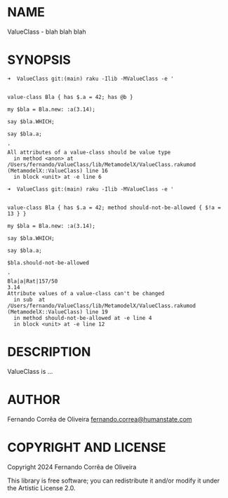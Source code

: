 # NAME

ValueClass - blah blah blah

# SYNOPSIS

```
➜  ValueClass git:(main) raku -Ilib -MValueClass -e '


value-class Bla { has $.a = 42; has @b }

my $bla = Bla.new: :a(3.14);

say $bla.WHICH;

say $bla.a;

'
All attributes of a value-class should be value type
  in method <anon> at /Users/fernando/ValueClass/lib/MetamodelX/ValueClass.rakumod (MetamodelX::ValueClass) line 16
  in block <unit> at -e line 6

➜  ValueClass git:(main) raku -Ilib -MValueClass -e '


value-class Bla { has $.a = 42; method should-not-be-allowed { $!a = 13 } }

my $bla = Bla.new: :a(3.14);

say $bla.WHICH;

say $bla.a;

$bla.should-not-be-allowed

'
Bla|a|Rat|157/50
3.14
Attribute values of a value-class can't be changed
  in sub  at /Users/fernando/ValueClass/lib/MetamodelX/ValueClass.rakumod (MetamodelX::ValueClass) line 19
  in method should-not-be-allowed at -e line 4
  in block <unit> at -e line 12
```

# DESCRIPTION

ValueClass is ...

# AUTHOR

Fernando Corrêa de Oliveira <fernando.correa@humanstate.com>

# COPYRIGHT AND LICENSE

Copyright 2024 Fernando Corrêa de Oliveira

This library is free software; you can redistribute it and/or modify it under the Artistic License 2.0.
